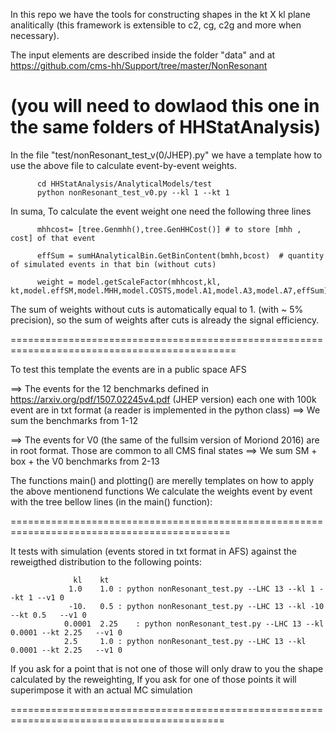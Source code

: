 In this repo we have the tools for constructing shapes in the kt X kl plane analitically (this framework is extensible to c2, cg, c2g and more when necessary).

The input elements are described inside the folder "data" and at https://github.com/cms-hh/Support/tree/master/NonResonant

(you will need to dowlaod this one in the same folders of HHStatAnalysis)
===========================================================================================

In the file "test/nonResonant_test_v(0/JHEP).py" we have a template how to use the above file to calculate event-by-event weights. 

```
      cd HHStatAnalysis/AnalyticalModels/test
      python nonResonant_test_v0.py --kl 1 --kt 1
```

In suma, To calculate the event weight one need the following three lines

```
      mhhcost= [tree.Genmhh(),tree.GenHHCost()] # to store [mhh , cost] of that event

      effSum = sumHAnalyticalBin.GetBinContent(bmhh,bcost)  # quantity of simulated events in that bin (without cuts)

      weight = model.getScaleFactor(mhhcost,kl, kt,model.effSM,model.MHH,model.COSTS,model.A1,model.A3,model.A7,effSum) 
```

The sum of weights without cuts is automatically equal to 1. (with ~ 5% precision), so the sum of weights after cuts is already the signal efficiency. 

=============================================================================================

To test this template the events are in a public space AFS

  ==> The events for the 12 benchmarks defined in https://arxiv.org/pdf/1507.02245v4.pdf (JHEP version) each one with 100k event are in txt format (a reader is implemented in the python class)
      ==> We sum the benchmarks from 1-12 

  ==> The events for V0 (the same of the fullsim version of Moriond 2016) are in root format. Those are common to all CMS final states
      ==> We sum SM + box + the V0 benchmarks from 2-13

The functions main() and plotting() are merelly templates on how to apply the above mentionend functions
We calculate the weights event by event with the tree bellow lines (in the main() function):

============================================================================================

It tests with simulation (events stored in txt format in AFS) against the reweigthed distribution to the following points: 

```
              kl	kt			
             1.0	1.0	: python nonResonant_test.py --LHC 13 --kl 1 --kt 1 --v1 0
             -10.	0.5	: python nonResonant_test.py --LHC 13 --kl -10 --kt 0.5   --v1 0
            0.0001	2.25	: python nonResonant_test.py --LHC 13 --kl 0.0001 --kt 2.25   --v1 0
            2.5		1.0	: python nonResonant_test.py --LHC 13 --kl 0.0001 --kt 2.25   --v1 0
```

If you ask for a point that is not one of those will only draw to you the shape calculated by the reweighting, 
If you ask for one of those points it will superimpose it with an actual MC simulation

===========================================================================================


